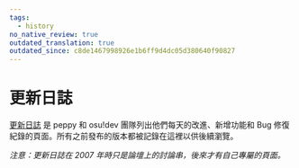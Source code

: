 ```yaml
---
tags:
  - history
no_native_review: true
outdated_translation: true
outdated_since: c8de1467998926e1b6ff9d4dc05d380640f90827
---
```


# 更新日誌

[更新日誌](https://osu.ppy.sh/home/changelog) 是 peppy 和 osu!dev 團隊列出他們每天的改進、新增功能和 Bug 修復紀錄的頁面。所有之前發布的版本都被記錄在這裡以供後續瀏覽。

*注意：更新日誌在 2007 年時只是論壇上的討論串，後來才有自己專屬的頁面。*
